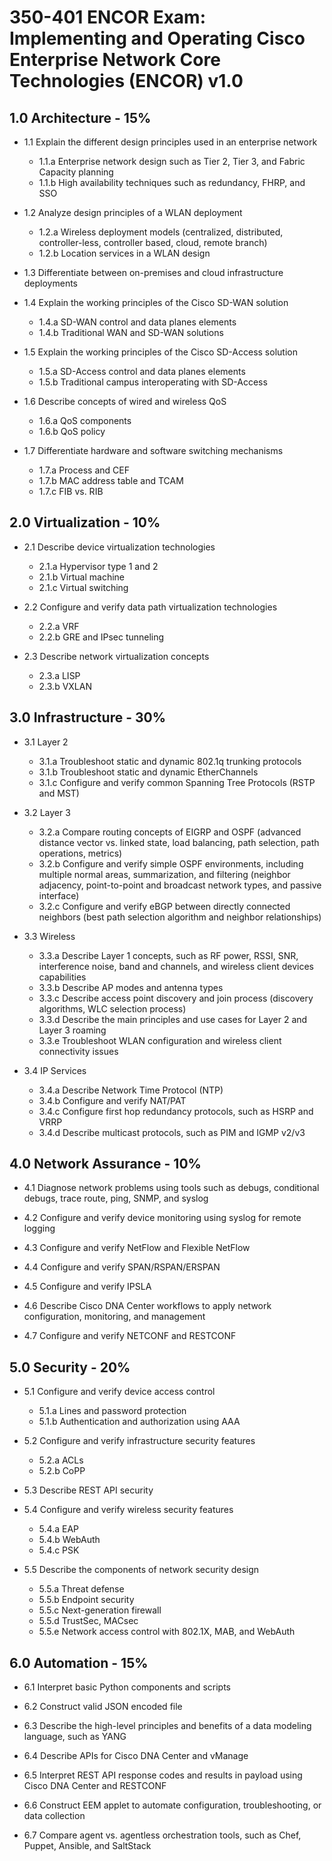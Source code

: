 # 350-401 ENCOR Exam:  Implementing and Operating Cisco Enterprise Network Core Technologies (ENCOR) v1.0

## 1.0 Architecture - 15%

* 1.1 Explain the different design principles used in an enterprise network

    + 1.1.a Enterprise network design such as Tier 2, Tier 3, and Fabric Capacity planning
    + 1.1.b High availability techniques such as redundancy, FHRP, and SSO

* 1.2 Analyze design principles of a WLAN deployment

    + 1.2.a Wireless deployment models (centralized, distributed, controller-less, controller based, cloud, remote branch)
    + 1.2.b Location services in a WLAN design

* 1.3 Differentiate between on-premises and cloud infrastructure deployments

* 1.4 Explain the working principles of the Cisco SD-WAN solution

    + 1.4.a SD-WAN control and data planes elements
    + 1.4.b Traditional WAN and SD-WAN solutions

* 1.5 Explain the working principles of the Cisco SD-Access solution

    + 1.5.a SD-Access control and data planes elements
    + 1.5.b Traditional campus interoperating with SD-Access

* 1.6 Describe concepts of wired and wireless QoS

    + 1.6.a QoS components
    + 1.6.b QoS policy

* 1.7 Differentiate hardware and software switching mechanisms

    + 1.7.a Process and CEF
    + 1.7.b MAC address table and TCAM
    + 1.7.c FIB vs. RIB

## 2.0 Virtualization - 10%

* 2.1 Describe device virtualization technologies

    + 2.1.a Hypervisor type 1 and 2
    + 2.1.b Virtual machine
    + 2.1.c Virtual switching

* 2.2 Configure and verify data path virtualization technologies

    + 2.2.a VRF
    + 2.2.b GRE and IPsec tunneling

* 2.3 Describe network virtualization concepts

    + 2.3.a LISP
    + 2.3.b VXLAN

## 3.0 Infrastructure - 30%

* 3.1 Layer 2

    + 3.1.a Troubleshoot static and dynamic 802.1q trunking protocols
    + 3.1.b Troubleshoot static and dynamic EtherChannels
    + 3.1.c Configure and verify common Spanning Tree Protocols (RSTP and MST)

* 3.2 Layer 3

    + 3.2.a Compare routing concepts of EIGRP and OSPF (advanced distance vector vs. linked state, load balancing, path selection, path operations, metrics)
    + 3.2.b Configure and verify simple OSPF environments, including multiple normal areas, summarization, and filtering (neighbor adjacency, point-to-point and broadcast network types, and passive interface)
    + 3.2.c Configure and verify eBGP between directly connected neighbors (best path selection algorithm and neighbor relationships)

* 3.3 Wireless

    + 3.3.a Describe Layer 1 concepts, such as RF power, RSSI, SNR, interference noise, band and channels, and wireless client devices capabilities
    + 3.3.b Describe AP modes and antenna types
    + 3.3.c Describe access point discovery and join process (discovery algorithms, WLC selection process)
    + 3.3.d Describe the main principles and use cases for Layer 2 and Layer 3 roaming
    + 3.3.e Troubleshoot WLAN configuration and wireless client connectivity issues

* 3.4 IP Services

    + 3.4.a Describe Network Time Protocol (NTP)
    + 3.4.b Configure and verify NAT/PAT
    + 3.4.c Configure first hop redundancy protocols, such as HSRP and VRRP
    + 3.4.d Describe multicast protocols, such as PIM and IGMP v2/v3

## 4.0 Network Assurance - 10%

* 4.1 Diagnose network problems using tools such as debugs, conditional debugs, trace route, ping, SNMP, and syslog

* 4.2 Configure and verify device monitoring using syslog for remote logging

* 4.3 Configure and verify NetFlow and Flexible NetFlow

* 4.4 Configure and verify SPAN/RSPAN/ERSPAN

* 4.5 Configure and verify IPSLA

* 4.6 Describe Cisco DNA Center workflows to apply network configuration, monitoring, and management

* 4.7 Configure and verify NETCONF and RESTCONF

## 5.0 Security - 20%

* 5.1 Configure and verify device access control

    + 5.1.a Lines and password protection
    + 5.1.b Authentication and authorization using AAA

* 5.2 Configure and verify infrastructure security features

    + 5.2.a ACLs
    + 5.2.b CoPP

* 5.3 Describe REST API security

* 5.4 Configure and verify wireless security features

    + 5.4.a EAP
    + 5.4.b WebAuth
    + 5.4.c PSK

* 5.5 Describe the components of network security design

    + 5.5.a Threat defense
    + 5.5.b Endpoint security
    + 5.5.c Next-generation firewall
    + 5.5.d TrustSec, MACsec
    + 5.5.e Network access control with 802.1X, MAB, and WebAuth

## 6.0 Automation - 15%

* 6.1 Interpret basic Python components and scripts

* 6.2 Construct valid JSON encoded file

* 6.3 Describe the high-level principles and benefits of a data modeling language, such as YANG

* 6.4 Describe APIs for Cisco DNA Center and vManage

* 6.5 Interpret REST API response codes and results in payload using Cisco DNA Center and RESTCONF

* 6.6 Construct EEM applet to automate configuration, troubleshooting, or data collection

* 6.7 Compare agent vs. agentless orchestration tools, such as Chef, Puppet, Ansible, and SaltStack
